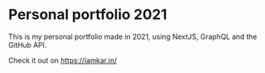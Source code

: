 # Personal portfolio 2021
This is my personal portfolio made in 2021, using NextJS, GraphQL and the GitHub API.

Check it out on https://iamkar.in/
